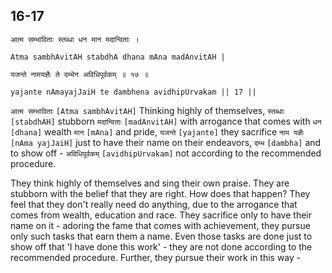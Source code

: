 ## 16-17


```shloka-sa
आत्म सम्भाविताः स्तब्धा धन मान मदान्विताः ।
```
```shloka-sa-hk
Atma sambhAvitAH stabdhA dhana mAna madAnvitAH |
```
```shloka-sa
यजन्ते नामयज्ञैः ते दम्भेन अविधिपूर्वकम् ॥ १७ ॥
```
```shloka-sa-hk
yajante nAmayajJaiH te dambhena avidhipUrvakam || 17 ||
```

`आत्म सम्भाविताः` `[Atma sambhAvitAH]` Thinking highly of themselves, `स्तब्धाः` `[stabdhAH]` stubborn `मदान्विताः` `[madAnvitAH]` with arrogance that comes with `धन` `[dhana]` wealth `मान` `[mAna]` and pride, `यजन्ते` `[yajante]` they sacrifice `नाम यज्ञैः` `[nAma yajJaiH]` just to have their name on their endeavors, `दम्भ` `[dambha]` and to show off - `अविधिपूर्वकम्` `[avidhipUrvakam]` not according to the recommended procedure.

They think highly of themselves and sing their own praise. They are stubborn with the belief that they are right.
How does that happen? They feel that they don't really need do anything, due to the arrogance that comes from wealth, education and race. 
They sacrifice only to have their name on it - adoring the fame that comes with achievement, they pursue only such tasks that earn them a name. Even those tasks are done just to show off that 'I have done this work' - they are not done according to the recommended procedure. 
Further, they pursue their work in this way -

